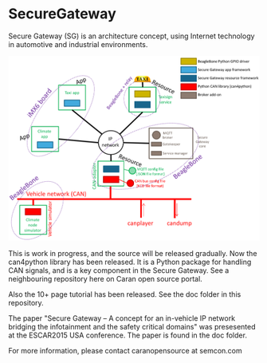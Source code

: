  SecureGateway
===============
Secure Gateway (SG) is an architecture concept, using Internet technology in automotive and 
industrial environments. 

![Secure Gateway overview](images/SecureGatewayOverviewImage.png)

This is work in progress, and the source will be released gradually. Now the can4python library 
has been released. It is a Python package for handling CAN signals, and is a key component 
in the Secure Gateway. See a neighbouring repository here on Caran open source portal.

Also the 10+ page tutorial has been released. See the doc folder in this repository.

The paper "Secure Gateway – A concept for an in-vehicle IP network bridging the infotainment and the safety 
critical domains" was presesented at the ESCAR2015 USA conference. The paper is found in the doc folder.

For more information, please contact caranopensource at semcon.com 

